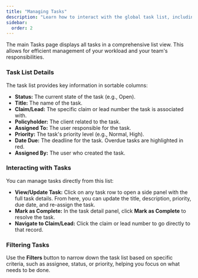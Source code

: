 ```yaml
---
title: "Managing Tasks"
description: "Learn how to interact with the global task list, including sorting, filtering, and updating tasks to keep your projects on track."
sidebar:
  order: 2
---
```


The main Tasks page displays all tasks in a comprehensive list view. This allows for efficient management of your workload and your team's responsibilities.

### Task List Details

The task list provides key information in sortable columns:
-   **Status:** The current state of the task (e.g., Open).
-   **Title:** The name of the task.
-   **Claim/Lead:** The specific claim or lead number the task is associated with.
-   **Policyholder:** The client related to the task.
-   **Assigned To:** The user responsible for the task.
-   **Priority:** The task's priority level (e.g., Normal, High).
-   **Date Due:** The deadline for the task. Overdue tasks are highlighted in red.
-   **Assigned By:** The user who created the task.

### Interacting with Tasks

You can manage tasks directly from this list:
-   **View/Update Task:** Click on any task row to open a side panel with the full task details. From here, you can update the title, description, priority, due date, and re-assign the task.
-   **Mark as Complete:** In the task detail panel, click **Mark as Complete** to resolve the task.
-   **Navigate to Claim/Lead:** Click the claim or lead number to go directly to that record.

### Filtering Tasks

Use the **Filters** button to narrow down the task list based on specific criteria, such as assignee, status, or priority, helping you focus on what needs to be done.